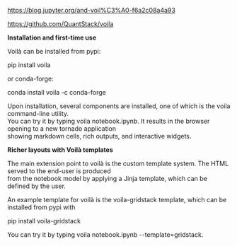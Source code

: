 

https://blog.jupyter.org/and-voil%C3%A0-f6a2c08a4a93  
  
https://github.com/QuantStack/voila  
  


__Installation and first-time use__  
  
Voilà can be installed from pypi:  
  
pip install voila  
  
or conda-forge:  
  
conda install voila -c conda-forge  
  
Upon installation, several components are installed, one of which is the voila command-line utility.  
You can try it by typing voila notebook.ipynb. It results in the browser opening to a new tornado application   
showing markdown cells, rich outputs, and interactive widgets.  
  
__Richer layouts with Voilà templates__  
  
The main extension point to voilà is the custom template system. The HTML served to the end-user is produced  
from the notebook model by applying a Jinja template, which can be defined by the user.  
  
An example template for voilà is the voila-gridstack template, which can be installed from pypi with  
  
pip install voila-gridstack  
  
You can try it by typing voila notebook.ipynb --template=gridstack.  
